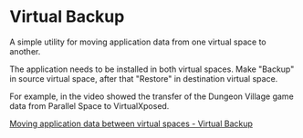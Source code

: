 # Virtual Backup
A simple utility for moving application data from one virtual space to another.

The application needs to be installed in both virtual spaces. Make "Backup" in source virtual space, after that "Restore" in destination virtual space.

For example, in the video showed the transfer of the Dungeon Village game data from Parallel Space to VirtualXposed. 

[Moving application data between virtual spaces - Virtual Backup](http://gameguardian.net/v-518)

